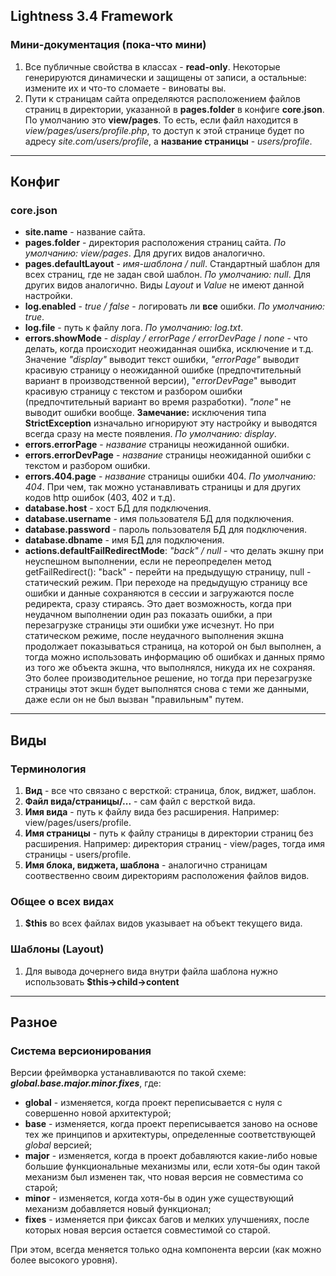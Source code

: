 ## Lightness 3.4 Framework

### Мини-документация (пока-что мини)

1. Все публичные свойства в классах - **read-only**. Некоторые генерируются динамически и защищены от записи, а остальные: измените их и что-то сломаете - виноваты вы.
2. Пути к страницам сайта определяются расположением файлов страниц в директории, указанной в **pages.folder** в конфиге **core.json**. По умолчанию это **view/pages**. То есть, если файл находится в _view/pages/users/profile.php_, то доступ к этой странице будет по адресу _site.com/users/profile_, а **название страницы** - _users/profile_.

---

## Конфиг

### core.json

- **site.name** - название сайта.
- **pages.folder** - директория расположения страниц сайта. _По умолчанию: view/pages_. Для других видов аналогично.
- **pages.defaultLayout** - *имя-шаблона / null*. Стандартный шаблон для всех страниц, где не задан свой шаблон. *По умолчанию: null*. Для других видов аналогично. Виды *Layout* и *Value* не имеют данной настройки.
- **log.enabled** - _true / false_ - логировать ли **все** ошибки. _По умолчанию: true_.
- **log.file** - путь к файлу лога. _По умолчанию: log.txt_.
- **errors.showMode** - _display / errorPage / errorDevPage_ / _none_ - что делать, когда происходит неожиданная ошибка, исключение и т.д. Значение _"display"_ выводит текст ошибки, _"errorPage"_ выводит красивую страницу о неожиданной ошибке (предпочтительный вариант в производственной версии), "_errorDevPage_" выводит красивую страницу с текстом и разбором ошибки (предпочтительный вариант во время разработки). _"none"_ не выводит ошибки вообще. **Замечание:** исключения типа **StrictException** изначально игнорируют эту настройку и выводятся всегда сразу на месте появления. _По умолчанию: display_.
- **errors.errorPage** - _название_ страницы неожиданной ошибки.
- **errors.errorDevPage** - _название_ страницы неожиданной ошибки с текстом и разбором ошибки.
- **errors.404.page** - *название* страницы ошибки 404. *По умолчанию: 404*. При чем, так можно устанавливать страницы и для других кодов http ошибок (403, 402 и т.д).
- **database.host** - хост БД для подключения.
- **database.username** - имя пользователя БД для подключения.
- **database.password** - пароль пользователя БД для подключения.
- **database.dbname** - имя БД для подключения.
- **actions.defaultFailRedirectMode**: *"back" / null* - что делать экшну при неуспешном выполнении, если не переопределен метод getFailRedirect(): "back" - перейти на предыдущую страницу, null - статический режим. При переходе на предыдущую страницу все ошибки и данные сохраняются в сессии и загружаются после редиректа, сразу стираясь. Это дает возможность, когда при неудачном выполнении один раз показать ошибки, а при перезагрузке страницы эти ошибки уже исчезнут. Но при статическом режиме, после неудачного выполнения экшна продолжает показываться страница, на которой он был выполнен, а тогда можно использовать информацию об ошибках и данных прямо из того же объекта экшна, что выполнялся, никуда их не сохраняя. Это более производительное решение, но тогда при перезагрузке страницы этот экшн будет выполнятся снова с теми же данными, даже если он не был вызван "правильным" путем.

---

## Виды

### Терминология

1. **Вид** - все что связано с версткой: страница, блок, виджет, шаблон.
5. **Файл вида/страницы/...** - сам файл с версткой вида.
2. **Имя вида** - путь к файлу вида без расширения. Например: view/pages/users/profile.
3. **Имя страницы** - путь к файлу страницы в директории страниц без расширения. Например: директория страниц - view/pages, тогда имя страницы - users/profile.
4. **Имя блока, виджета, шаблона** - аналогично страницам соотвественно своим директориям расположения файлов видов.

### Общее о всех видах

1. **$this** во всех файлах видов указывает на объект текущего вида.

### Шаблоны (Layout)

1. Для вывода дочернего вида внутри файла шаблона нужно использовать **$this->child->content**

---

## Разное

### Система версионирования

Версии фреймворка устанавливаются по такой схеме:
***global.base.major.minor.fixes***, где:

- **global** - изменяется, когда проект переписывается с нуля с совершенно новой архитектурой;
- **base** - изменяется, когда проект переписывается заново на основе тех же принципов и архитектуры, определенные соответствующей *global* версией;
- **major** - изменяется, когда в проект добавляются какие-либо новые большие функциональные механизмы или, если хотя-бы один такой механизм был изменен так, что новая версия не совместима со старой;
- **minor** - изменяется, когда хотя-бы в один уже существующий механизм добавляется новый функционал;
- **fixes** - изменяется при фиксах багов и мелких улучшениях, после которых новая версия остается совместимой со старой.

При этом, всегда меняется только одна компонента версии (как можно более высокого уровня).